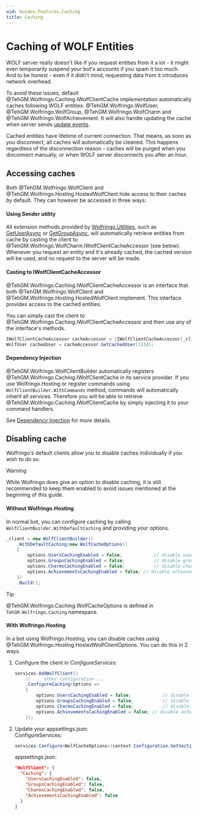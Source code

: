 ```yaml
---
uid: Guides.Features.Caching
title: Caching
---
```


# Caching of WOLF Entities
WOLF server really doesn't like if you request entities from it a lot - it might even temporarily suspend your bot's accounts if you spam it too much.  
And to be honest - even if it didn't mind, requesting data from it introduces network overhead.

To avoid these issues, default @TehGM.Wolfringo.Caching.IWolfClientCache implementation automatically caches following WOLF entities: @TehGM.Wolfringo.WolfUser, @TehGM.Wolfringo.WolfGroup, @TehGM.Wolfringo.WolfCharm and @TehGM.Wolfringo.WolfAchievement. It will also handle updating the cache when server sends [update events](xref:Guides.Features.ReceivingProfileUpdates).

Cached entities have lifetime of current connection. That means, as soon as you disconnect, all caches will automatically be cleaned. This happens regardless of the disconnection reason - caches will be purged when you disconnect manually, or when WOLF server disconnects you after an hour.

## Accessing caches
Both @TehGM.Wolfringo.WolfClient and @TehGM.Wolfringo.Hosting.HostedWolfClient hide access to their caches by default. They can however be accessed in three ways:

#### Using Sender utility
All extension methods provided by [Wolfringo.Utilities](https://www.nuget.org/packages/Wolfringo.Utilities), such as [GetUserAsync](xref:TehGM.Wolfringo.Sender.GetUserAsync(TehGM.Wolfringo.IWolfClient,System.UInt32,System.Threading.CancellationToken)) or [GetGroupAsync](xref:TehGM.Wolfringo.Sender.GetGroupAsync(TehGM.Wolfringo.IWolfClient,System.UInt32,System.Threading.CancellationToken)), will automatically retrieve entities from cache by casting the client to @TehGM.Wolfringo.WolfCharm.IWolfClientCacheAccessor (see below). Whenever you request an entity and it's already cached, the cached version will be used, and no request to the server will be made.

#### Casting to IWolfClientCacheAccessor
@TehGM.Wolfringo.Caching.IWolfClientCacheAccessor is an interface that both @TehGM.Wolfringo.WolfClient and @TehGM.Wolfringo.Hosting.HostedWolfClient implement. This interface provides access to the cached entities.

You can simply cast the client to @TehGM.Wolfringo.Caching.IWolfClientCacheAccessor and then use any of the interface's methods.
```csharp
IWolfClientCacheAccessor cacheAccessor = (IWolfClientCacheAccessor)_client;
WolfUser cachedUser = cacheAccessor.GetCachedUser(1234);
```

#### Dependency Injection
@TehGM.Wolfringo.WolfClientBuilder automatically registers @TehGM.Wolfringo.Caching.IWolfClientCache in its service provider. If you use Wolfringo.Hosting or register commands using `WolfClientBuilder.WithCommands` method, commands will automatically inherit all services. Therefore you will be able to retrieve @TehGM.Wolfringo.Caching.IWolfClientCache by simply injecting it to your command handlers.

See [Dependency Injection](xref:Guides.Commands.DependencyInjection) for more details.

## Disabling cache
Wolfringo's default clients allow you to disable caches individually if you wish to do so.

> [!WARNING]
> While Wolfringo does give an option to disable caching, it is still recommended to keep them enabled to avoid issues mentioned at the beginning of this guide.

#### Without Wolfringo.Hosting
In normal bot, you can configure caching by calling `WolfClientBuilder.WithDefaultCaching` and providing your options.

```csharp
_client = new WolfClientBuilder()
	.WithDefaultCaching(new WolfCacheOptions()
	{
		options.UsersCachingEnabled = false;			// disable users caching
		options.GroupsCachingEnabled = false;			// disable groups caching
		options.CharmsCachingEnabled = false;			// disable charms caching
		options.AchievementsCachingEnabled = false;	// disable achievements caching
	})
	.Build();
```

> [!TIP]
> @TehGM.Wolfringo.Caching.WolfCacheOptions is defined in `TehGM.Wolfringo.Caching` namespace.

#### With Wolfringo.Hosting
In a bot using Wolfringo.Hosting, you can disable caches using @TehGM.Wolfringo.Hosting.HostedWolfClientOptions. You can do this in 2 ways.

1. Configure the client in *ConfigureServices*:  
	```csharp
	services.AddWolfClient()
	    // ... other configuration ...
	    .ConfigureCaching(options =>
	    {
	        options.UsersCachingEnabled = false;			// disable users caching
	        options.GroupsCachingEnabled = false;			// disable groups caching
	        options.CharmsCachingEnabled = false;			// disable charms caching
	        options.AchievementsCachingEnabled = false;	// disable achievements caching
	    });
	```
2. Update your appsettings.json:  
	ConfigureServices:  
    ```csharp
	services.Configure<WolfCacheOptions>(context.Configuration.GetSection("WolfClient:Caching"));
	```  
	appsettings.json:
	```json
	"WolfClient": {
	  "Caching": {
	    "UsersCachingEnabled": false,
	    "GroupsCachingEnabled": false,
	    "CharmsCachingEnabled": false,
	    "AchievementsCachingEnabled": false
	  }
	}
	```
